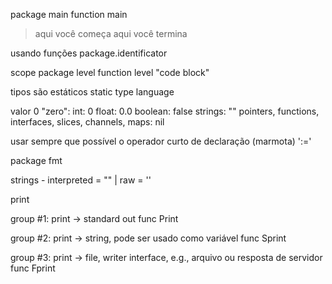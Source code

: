 package main
function main
> aqui você começa
> aqui você termina

usando funções
package.identificator

scope
package level
function level "code block"

tipos são estáticos
static type language

valor 0 "zero":
int: 0
float: 0.0
boolean: false
strings: ""
pointers, functions, interfaces, slices, channels, maps: nil

usar sempre que possível o operador curto de declaração (marmota) ':='

package fmt

strings - interpreted = "" | raw = ''

print

group #1:
print -> standard out
func Print

group #2:
print -> string, pode ser usado como variável
func Sprint

group #3:
print -> file, writer interface, e.g., arquivo ou resposta de servidor
func Fprint